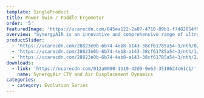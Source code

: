 ```yaml
---
template: SingleProduct
title: Power Swim / Paddle Ergometer
order: '5'
featuredImage: 'https://ucarecdn.com/045ea122-2a07-4710-89b1-f7d82854f9c6/'
overview: "SynergyAIR is an innovative and comprehensive range of ultra-heavy duty air displacement powered mechanical ergometers, designed to facilitate unprecedented strength and conditioning workout options that effectively cater for everyone, ranging from rehabilitation clients to high performance elite athletes.\r\n\n\r\n\nKEY FEATURES\r\n\n• Patented integrated continuous variable transmission.\r\n\n• Swimming and Board Paddling exercise options.\r\n\n• Weighted air displacement turbine \r\n\n• Seat / lying pad stability adjustment\r\n\n• Independent crank mode.\r\n\n\r\n\nDIMENSIONS\r\n\n• 1420 H x 610 W x 2340 L (mm)"
productSlider:
  - 'https://ucarecdn.com/28823e0b-6b74-4eb8-a143-38cf61785a54~3/nth/0/'
  - 'https://ucarecdn.com/28823e0b-6b74-4eb8-a143-38cf61785a54~3/nth/1/'
  - 'https://ucarecdn.com/28823e0b-6b74-4eb8-a143-38cf61785a54~3/nth/2/'
downloads:
  - link: 'https://ucarecdn.com/012a0000-1b19-42d9-9e63-3518624c61c1/'
    name: SynergyAir CTV and Air Displacement Dynamics
categories:
  - category: Evolution Series
---
```


